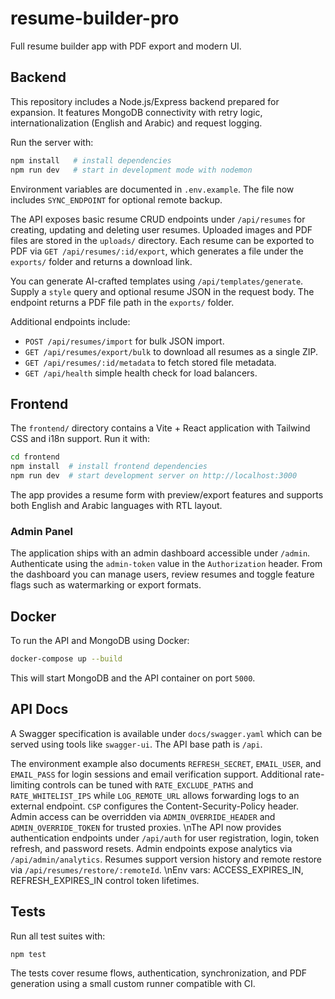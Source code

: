 # resume-builder-pro
Full resume builder app with PDF export and modern UI.

## Backend

This repository includes a Node.js/Express backend prepared for expansion. It
features MongoDB connectivity with retry logic, internationalization (English
and Arabic) and request logging.

Run the server with:

```bash
npm install   # install dependencies
npm run dev   # start in development mode with nodemon
```

Environment variables are documented in `.env.example`.
The file now includes `SYNC_ENDPOINT` for optional remote backup.

The API exposes basic resume CRUD endpoints under `/api/resumes` for creating,
updating and deleting user resumes. Uploaded images and PDF files are stored in
the `uploads/` directory. Each resume can be exported to PDF via
`GET /api/resumes/:id/export`, which generates a file under the `exports/`
folder and returns a download link.

You can generate AI-crafted templates using `/api/templates/generate`. Supply a
`style` query and optional resume JSON in the request body. The endpoint returns
a PDF file path in the `exports/` folder.

Additional endpoints include:
- `POST /api/resumes/import` for bulk JSON import.
- `GET /api/resumes/export/bulk` to download all resumes as a single ZIP.
- `GET /api/resumes/:id/metadata` to fetch stored file metadata.
- `GET /api/health` simple health check for load balancers.

## Frontend

The `frontend/` directory contains a Vite + React application with Tailwind CSS and i18n support. Run it with:

```bash
cd frontend
npm install  # install frontend dependencies
npm run dev  # start development server on http://localhost:3000
```

The app provides a resume form with preview/export features and supports both English and Arabic languages with RTL layout.

### Admin Panel

The application ships with an admin dashboard accessible under `/admin`. Authenticate using the `admin-token` value in the `Authorization` header. From the dashboard you can manage users, review resumes and toggle feature flags such as watermarking or export formats.

## Docker

To run the API and MongoDB using Docker:

```bash
docker-compose up --build
```

This will start MongoDB and the API container on port `5000`.

## API Docs

A Swagger specification is available under `docs/swagger.yaml` which can be
served using tools like `swagger-ui`. The API base path is `/api`.

The environment example also documents `REFRESH_SECRET`, `EMAIL_USER`, and `EMAIL_PASS` for login sessions and email verification support.
Additional rate-limiting controls can be tuned with `RATE_EXCLUDE_PATHS` and `RATE_WHITELIST_IPS` while `LOG_REMOTE_URL` allows forwarding logs to an external endpoint. `CSP` configures the Content-Security-Policy header. Admin access can be overridden via `ADMIN_OVERRIDE_HEADER` and `ADMIN_OVERRIDE_TOKEN` for trusted proxies.
\nThe API now provides authentication endpoints under `/api/auth` for user registration, login, token refresh, and password resets. Admin endpoints expose analytics via `/api/admin/analytics`. Resumes support version history and remote restore via `/api/resumes/restore/:remoteId`.
\nEnv vars: ACCESS_EXPIRES_IN, REFRESH_EXPIRES_IN control token lifetimes.

## Tests

Run all test suites with:

```bash
npm test
```

The tests cover resume flows, authentication, synchronization, and PDF generation using a small custom runner compatible with CI.
